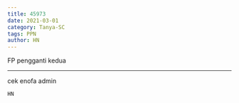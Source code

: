 ```yaml
---
title: 45973
date: 2021-03-01
category: Tanya-SC
tags: PPN
author: HN
---
```


FP pengganti kedua

---

cek enofa admin

`HN`
